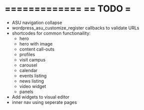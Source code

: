 =============
== TODO     =
=============

- ASU navigation collapse
- wordpress_asu_customize_register callbacks to validate URLs
- shortcodes for common functionaility:
  - hero
  - hero with image
  - content call-outs
  - profiles
  - visit campus
  - carousel
  - calendar
  - events listing
  - news listing
  - video widget
  - panels
- Add widgets to visual editor
- inner nav using seperate pages